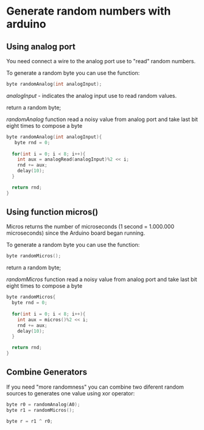 # Generate random numbers with arduino

## Using analog port

You need connect a wire to the analog port use to "read" random numbers.

To generate a random byte you can use the function:
```C
byte randomAnalog(int analogInput);
```

*analogInput* - indicates the analog input use to read random values.

return a random byte;

*randomAnalog* function read a noisy value from analog port and take last bit eight times to compose a byte

```C
byte randomAnalog(int analogInput){
   byte rnd = 0;
  
  for(int i = 0; i < 8; i++){
    int aux = analogRead(analogInput)%2 << i;
    rnd += aux;
    delay(10);
  }

  return rnd;
}
```
## Using function micros()

Micros returns the number of microseconds (1 second = 1.000.000 microseconds) since the Arduino board began running. 

To generate a random byte you can use the function:
```C
byte randomMicros();
```

return a random byte;

*randomMicros* function read a noisy value from analog port and take last bit eight times to compose a byte

```C
byte randomMicros{
  byte rnd = 0;
  
  for(int i = 0; i < 8; i++){
    int aux = micros()%2 << i;
    rnd += aux;
    delay(10);
  }

  return rnd;
}
```

## Combine Generators

If you need "more randomness" you can combine two diferent random sources to generates one value using xor operator:

```C
byte r0 = randomAnalog(A0);
byte r1 = randomMicros();

byte r = r1 ^ r0;
```
